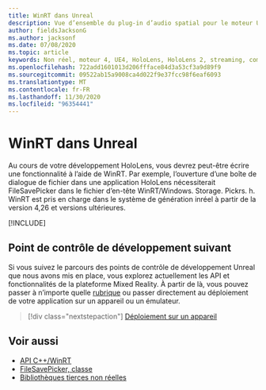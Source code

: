 ```yaml
---
title: WinRT dans Unreal
description: Vue d’ensemble du plug-in d’audio spatial pour le moteur Unreal.
author: fieldsJacksonG
ms.author: jacksonf
ms.date: 07/08/2020
ms.topic: article
keywords: Non réel, moteur 4, UE4, HoloLens, HoloLens 2, streaming, communication à distance, réalité mixte, développement, prise en main, fonctionnalités, nouveau projet, émulateur, documentation, guides, fonctionnalités, hologrammes, développement de jeux, casque de réalité mixte, casque de réalité Windows mixte, casque de réalité virtuelle, WinRT, DLL
ms.openlocfilehash: 722add1601013d206ffface84d3a53cf3a9d89f9
ms.sourcegitcommit: 09522ab15a9008ca4d022f9e37fcc98f6eaf6093
ms.translationtype: MT
ms.contentlocale: fr-FR
ms.lasthandoff: 11/30/2020
ms.locfileid: "96354441"
---
```

# <a name="winrt-in-unreal"></a>WinRT dans Unreal

Au cours de votre développement HoloLens, vous devrez peut-être écrire une fonctionnalité à l’aide de WinRT. Par exemple, l’ouverture d’une boîte de dialogue de fichier dans une application HoloLens nécessiterait FileSavePicker dans le fichier d’en-tête WinRT/Windows. Storage. Pickrs. h. WinRT est pris en charge dans le système de génération inréel à partir de la version 4,26 et versions ultérieures.

[!INCLUDE[](includes/tabs-winRT.md)]

## <a name="next-development-checkpoint"></a>Point de contrôle de développement suivant

Si vous suivez le parcours des points de contrôle de développement Unreal que nous avons mis en place, vous explorez actuellement les API et fonctionnalités de la plateforme Mixed Reality. À partir de là, vous pouvez passer à n’importe quelle [rubrique](unreal-development-overview.md#3-platform-capabilities-and-apis) ou passer directement au déploiement de votre application sur un appareil ou un émulateur.

> [!div class="nextstepaction"]
> [Déploiement sur un appareil](unreal-deploying.md)

## <a name="see-also"></a>Voir aussi
* [API C++/WinRT](https://docs.microsoft.com/windows/uwp/cpp-and-winrt-apis/)
* [FileSavePicker, classe](https://docs.microsoft.com/uwp/api/Windows.Storage.Pickers.FileSavePicker) 
* [Bibliothèques tierces non réelles](https://docs.unrealengine.com/Programming/BuildTools/UnrealBuildTool/ThirdPartyLibraries/index.html) 
